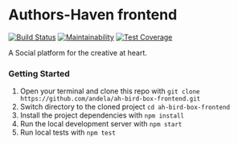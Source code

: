 # Authors-Haven frontend
[![Build Status](https://travis-ci.com/andela/ah-bird-box-frontend.svg?branch=develop)](https://travis-ci.com/andela/ah-bird-box-frontend) [![Maintainability](https://api.codeclimate.com/v1/badges/62e0b3de47bbadc73810/maintainability)](https://codeclimate.com/github/andela/ah-bird-box-frontend/maintainability) [![Test Coverage](https://api.codeclimate.com/v1/badges/62e0b3de47bbadc73810/test_coverage)](https://codeclimate.com/github/andela/ah-bird-box-frontend/test_coverage)

A Social platform for the creative at heart.

### Getting Started

1. Open your terminal and clone this repo with ```git clone https://github.com/andela/ah-bird-box-frontend.git```
2. Switch directory to the cloned project `cd ah-bird-box-frontend`
3. Install the project dependencies with ```npm install```
4. Run the local development server with ```npm start``` 
5. Run local tests with ```npm test```